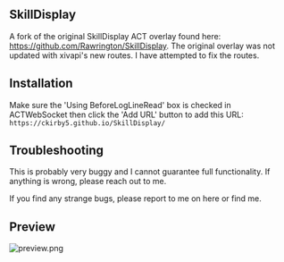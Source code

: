 ## SkillDisplay
A fork of the original SkillDisplay ACT overlay found here: https://github.com/Rawrington/SkillDisplay.  The original overlay was not updated with xivapi's new routes.  I have attempted to fix the routes.

## Installation
Make sure the 'Using BeforeLogLineRead' box is checked in ACTWebSocket then click the 'Add URL' button to add this URL:
`https://ckirby5.github.io/SkillDisplay/`

## Troubleshooting
This is probably very buggy and I cannot guarantee full functionality.  If anything is wrong, please reach out to me.

If you find any strange bugs, please report to me on here or find me.

## Preview
![preview.png](./images/preview.png)
